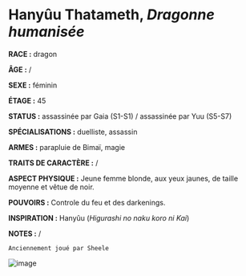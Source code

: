 # Hanyûu Thatameth, *Dragonne humanisée*

**RACE :** dragon

**ÂGE :** /

**SEXE :** féminin

**ÉTAGE :** 45

**STATUS :** assassinée par Gaia (S1-S1) / assassinée par Yuu (S5-S7)

**SPÉCIALISATIONS :** duelliste, assassin

**ARMES :** parapluie de Bimaï, magie

**TRAITS DE CARACTÈRE :** /

**ASPECT PHYSIQUE :** Jeune femme blonde, aux yeux jaunes, de taille moyenne et vêtue de noir.

**POUVOIRS :** Controle du feu et des darkenings.

**INSPIRATION :** Hanyûu (*Higurashi no naku koro ni Kai*)

**NOTES :** /

`Anciennement joué par Sheele`

![image](https://enyxia.alkanife.fr/images/characters/hanyuu.png)